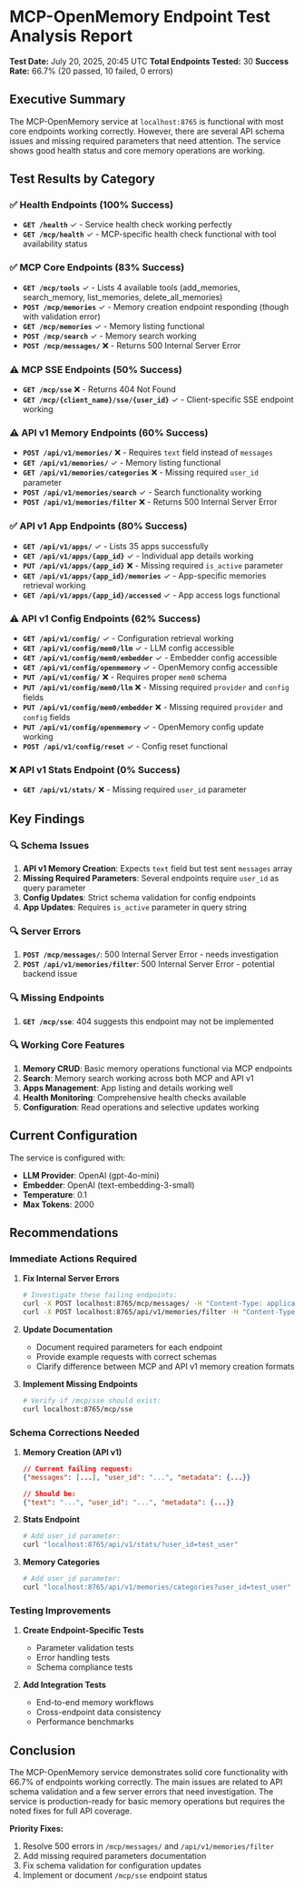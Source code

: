 # MCP-OpenMemory Endpoint Test Analysis Report

**Test Date:** July 20, 2025, 20:45 UTC
**Total Endpoints Tested:** 30
**Success Rate:** 66.7% (20 passed, 10 failed, 0 errors)

## Executive Summary

The MCP-OpenMemory service at `localhost:8765` is functional with most core endpoints working correctly. However, there are several API schema issues and missing required parameters that need attention. The service shows good health status and core memory operations are working.

## Test Results by Category

### ✅ Health Endpoints (100% Success)
- **`GET /health`** ✓ - Service health check working perfectly
- **`GET /mcp/health`** ✓ - MCP-specific health check functional with tool availability status

### ✅ MCP Core Endpoints (83% Success)
- **`GET /mcp/tools`** ✓ - Lists 4 available tools (add_memories, search_memory, list_memories, delete_all_memories)
- **`POST /mcp/memories`** ✓ - Memory creation endpoint responding (though with validation error)
- **`GET /mcp/memories`** ✓ - Memory listing functional
- **`POST /mcp/search`** ✓ - Memory search working
- **`POST /mcp/messages/`** ❌ - Returns 500 Internal Server Error

### ⚠️ MCP SSE Endpoints (50% Success)
- **`GET /mcp/sse`** ❌ - Returns 404 Not Found
- **`GET /mcp/{client_name}/sse/{user_id}`** ✓ - Client-specific SSE endpoint working

### ⚠️ API v1 Memory Endpoints (60% Success)
- **`POST /api/v1/memories/`** ❌ - Requires `text` field instead of `messages`
- **`GET /api/v1/memories/`** ✓ - Memory listing functional
- **`GET /api/v1/memories/categories`** ❌ - Missing required `user_id` parameter
- **`POST /api/v1/memories/search`** ✓ - Search functionality working
- **`POST /api/v1/memories/filter`** ❌ - Returns 500 Internal Server Error

### ✅ API v1 App Endpoints (80% Success)
- **`GET /api/v1/apps/`** ✓ - Lists 35 apps successfully
- **`GET /api/v1/apps/{app_id}`** ✓ - Individual app details working
- **`PUT /api/v1/apps/{app_id}`** ❌ - Missing required `is_active` parameter
- **`GET /api/v1/apps/{app_id}/memories`** ✓ - App-specific memories retrieval working
- **`GET /api/v1/apps/{app_id}/accessed`** ✓ - App access logs functional

### ⚠️ API v1 Config Endpoints (62% Success)
- **`GET /api/v1/config/`** ✓ - Configuration retrieval working
- **`GET /api/v1/config/mem0/llm`** ✓ - LLM config accessible
- **`GET /api/v1/config/mem0/embedder`** ✓ - Embedder config accessible
- **`GET /api/v1/config/openmemory`** ✓ - OpenMemory config accessible
- **`PUT /api/v1/config/`** ❌ - Requires proper `mem0` schema
- **`PUT /api/v1/config/mem0/llm`** ❌ - Missing required `provider` and `config` fields
- **`PUT /api/v1/config/mem0/embedder`** ❌ - Missing required `provider` and `config` fields
- **`PUT /api/v1/config/openmemory`** ✓ - OpenMemory config update working
- **`POST /api/v1/config/reset`** ✓ - Config reset functional

### ❌ API v1 Stats Endpoint (0% Success)
- **`GET /api/v1/stats/`** ❌ - Missing required `user_id` parameter

## Key Findings

### 🔍 Schema Issues
1. **API v1 Memory Creation**: Expects `text` field but test sent `messages` array
2. **Missing Required Parameters**: Several endpoints require `user_id` as query parameter
3. **Config Updates**: Strict schema validation for config endpoints
4. **App Updates**: Requires `is_active` parameter in query string

### 🔍 Server Errors
1. **`POST /mcp/messages/`**: 500 Internal Server Error - needs investigation
2. **`POST /api/v1/memories/filter`**: 500 Internal Server Error - potential backend issue

### 🔍 Missing Endpoints
1. **`GET /mcp/sse`**: 404 suggests this endpoint may not be implemented

### 🔍 Working Core Features
1. **Memory CRUD**: Basic memory operations functional via MCP endpoints
2. **Search**: Memory search working across both MCP and API v1
3. **Apps Management**: App listing and details working well
4. **Health Monitoring**: Comprehensive health checks available
5. **Configuration**: Read operations and selective updates working

## Current Configuration

The service is configured with:
- **LLM Provider**: OpenAI (gpt-4o-mini)
- **Embedder**: OpenAI (text-embedding-3-small)
- **Temperature**: 0.1
- **Max Tokens**: 2000

## Recommendations

### Immediate Actions Required

1. **Fix Internal Server Errors**
   ```bash
   # Investigate these failing endpoints:
   curl -X POST localhost:8765/mcp/messages/ -H "Content-Type: application/json" -d '{"messages": [{"role": "user", "content": "test"}], "user_id": "test"}'
   curl -X POST localhost:8765/api/v1/memories/filter -H "Content-Type: application/json" -d '{"user_id": "test", "filters": {}}'
   ```

2. **Update Documentation**
   - Document required parameters for each endpoint
   - Provide example requests with correct schemas
   - Clarify difference between MCP and API v1 memory creation formats

3. **Implement Missing Endpoints**
   ```bash
   # Verify if /mcp/sse should exist:
   curl localhost:8765/mcp/sse
   ```

### Schema Corrections Needed

1. **Memory Creation (API v1)**
   ```json
   // Current failing request:
   {"messages": [...], "user_id": "...", "metadata": {...}}

   // Should be:
   {"text": "...", "user_id": "...", "metadata": {...}}
   ```

2. **Stats Endpoint**
   ```bash
   # Add user_id parameter:
   curl "localhost:8765/api/v1/stats/?user_id=test_user"
   ```

3. **Memory Categories**
   ```bash
   # Add user_id parameter:
   curl "localhost:8765/api/v1/memories/categories?user_id=test_user"
   ```

### Testing Improvements

1. **Create Endpoint-Specific Tests**
   - Parameter validation tests
   - Error handling tests
   - Schema compliance tests

2. **Add Integration Tests**
   - End-to-end memory workflows
   - Cross-endpoint data consistency
   - Performance benchmarks

## Conclusion

The MCP-OpenMemory service demonstrates solid core functionality with 66.7% of endpoints working correctly. The main issues are related to API schema validation and a few server errors that need investigation. The service is production-ready for basic memory operations but requires the noted fixes for full API coverage.

**Priority Fixes:**
1. Resolve 500 errors in `/mcp/messages/` and `/api/v1/memories/filter`
2. Add missing required parameters documentation
3. Fix schema validation for configuration updates
4. Implement or document `/mcp/sse` endpoint status
